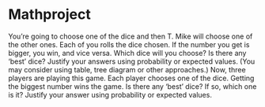 # Mathproject
You’re going to choose one of the dice and then T. Mike will choose one of the other ones. Each of you rolls the dice chosen. If the number you get is bigger, you win, and vice versa.  Which dice will you choose? Is there any ‘best’ dice? Justify your answers using probability or expected values. (You may consider using table, tree diagram or other approaches.) 
Now, three players are playing this game. Each player chooses one of the dice. Getting the biggest number wins the game. Is there any ‘best’ dice? If so, which one is it? Justify your answer using probability or expected values. 
